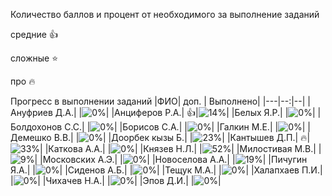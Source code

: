 Количество баллов и процент от необходимого за выполнение заданий

средние :+1:

сложные :star:

про :fire: 

Прогресс в выполнении заданий 
|ФИО| доп. | Выполнено|
|---|--:|--|
|Ануфриев Д.А.|  |![0%](https://progress-bar.xyz/0/?title=0)|
|Анциферов Р.А.|  :+1:|![14%](https://progress-bar.xyz/14/?title=3)|
|Белых Я.Р.|  |![0%](https://progress-bar.xyz/0/?title=-3&color=ff0000)|
|Болдохонов С.С.|  |![0%](https://progress-bar.xyz/0/?title=-3&color=ff0000)|
|Борисов С.А.|  |![0%](https://progress-bar.xyz/0/?title=-3&color=ff0000)|
|Галкин М.Е.|  |![0%](https://progress-bar.xyz/0/?title=-3&color=ff0000)|
|Демешко В.В.|  |![0%](https://progress-bar.xyz/0/?title=-3&color=ff0000)|
|Доорбек кызы Б.|  |![23%](https://progress-bar.xyz/23/?title=5)|
|Кантышев Д.П.|  :fire:|![33%](https://progress-bar.xyz/33/?title=7)|
|Каткова А.А.|  |![0%](https://progress-bar.xyz/0/?title=0)|
|Князев Н.Л.|  |![52%](https://progress-bar.xyz/52/?title=11)|
|Милостивая М.В.|  |![9%](https://progress-bar.xyz/9/?title=2)|
|Московских А.Э.|  |![0%](https://progress-bar.xyz/0/?title=0)|
|Новоселова А.А.|  |![19%](https://progress-bar.xyz/19/?title=4)|
|Пичугин Я.А.|  |![0%](https://progress-bar.xyz/0/?title=0)|
|Сиденов А.Б.|  |![0%](https://progress-bar.xyz/0/?title=-2&color=ff0000)|
|Тещук М.А.|  |![0%](https://progress-bar.xyz/0/?title=0)|
|Халапхаев П.И.|  |![0%](https://progress-bar.xyz/0/?title=0)|
|Чихачев Н.А.|  |![0%](https://progress-bar.xyz/0/?title=0)|
|Эпов Д.И.|  |![0%](https://progress-bar.xyz/0/?title=0)|




















